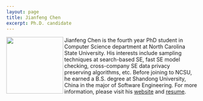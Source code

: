 ```yaml
---
layout: page
title: Jianfeng Chen
excerpt: Ph.D. candidate
---
```


 
<img align="left" width="150"
src="{{site.url}}/img/chen.jpg"> Jianfeng Chen is the fourth year PhD student in Computer Science department at North Carolina State University. His interests include sampling techniques at search-based SE, fast SE model checking, cross-company SE data privacy preserving algorithms, etc. Before joining to NCSU, he earned a B.S. degree at Shandong University, China in the major of Software Engineering. For more information, please visit his [website](http://jianfeng.us) and [resume](http://jianfeng.us/cv.html).
